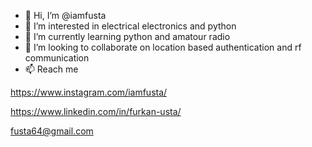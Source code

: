 - 👋 Hi, I’m @iamfusta
- 👀 I’m interested in electrical electronics and python
- 🌱 I’m currently learning python and amatour radio
- 💞️ I’m looking to collaborate on location based authentication and rf communication
- 📫 Reach me

https://www.instagram.com/iamfusta/
      
https://www.linkedin.com/in/furkan-usta/
      
fusta64@gmail.com
